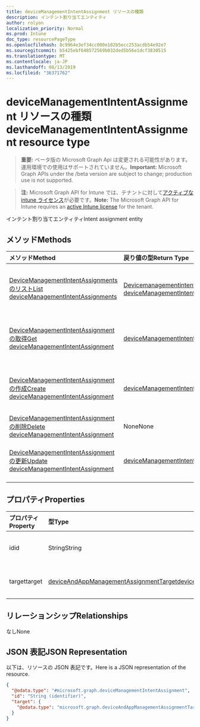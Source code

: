 ```yaml
---
title: deviceManagementIntentAssignment リソースの種類
description: インテント割り当てエンティティ
author: rolyon
localization_priority: Normal
ms.prod: Intune
doc_type: resourcePageType
ms.openlocfilehash: 8c9964e3ef34cc000e102b5ecc253acdb54e92e7
ms.sourcegitcommit: b5425ebf648572569b032ded5b56e1dcf3830515
ms.translationtype: MT
ms.contentlocale: ja-JP
ms.lasthandoff: 08/13/2019
ms.locfileid: "36371762"
---
```

# <a name="devicemanagementintentassignment-resource-type"></a><span data-ttu-id="65350-103">deviceManagementIntentAssignment リソースの種類</span><span class="sxs-lookup"><span data-stu-id="65350-103">deviceManagementIntentAssignment resource type</span></span>

> <span data-ttu-id="65350-104">**重要:** ベータ版の Microsoft Graph Api は変更される可能性があります。運用環境での使用はサポートされていません。</span><span class="sxs-lookup"><span data-stu-id="65350-104">**Important:** Microsoft Graph APIs under the /beta version are subject to change; production use is not supported.</span></span>

> <span data-ttu-id="65350-105">**注:** Microsoft Graph API for Intune では、テナントに対して[アクティブな intune ライセンス](https://go.microsoft.com/fwlink/?linkid=839381)が必要です。</span><span class="sxs-lookup"><span data-stu-id="65350-105">**Note:** The Microsoft Graph API for Intune requires an [active Intune license](https://go.microsoft.com/fwlink/?linkid=839381) for the tenant.</span></span>

<span data-ttu-id="65350-106">インテント割り当てエンティティ</span><span class="sxs-lookup"><span data-stu-id="65350-106">Intent assignment entity</span></span>

## <a name="methods"></a><span data-ttu-id="65350-107">メソッド</span><span class="sxs-lookup"><span data-stu-id="65350-107">Methods</span></span>
|<span data-ttu-id="65350-108">メソッド</span><span class="sxs-lookup"><span data-stu-id="65350-108">Method</span></span>|<span data-ttu-id="65350-109">戻り値の型</span><span class="sxs-lookup"><span data-stu-id="65350-109">Return Type</span></span>|<span data-ttu-id="65350-110">説明</span><span class="sxs-lookup"><span data-stu-id="65350-110">Description</span></span>|
|:---|:---|:---|
|[<span data-ttu-id="65350-111">DeviceManagementIntentAssignments のリスト</span><span class="sxs-lookup"><span data-stu-id="65350-111">List deviceManagementIntentAssignments</span></span>](../api/intune-deviceintent-devicemanagementintentassignment-list.md)|<span data-ttu-id="65350-112">[Devicemanagementintentassignment](../resources/intune-deviceintent-devicemanagementintentassignment.md)コレクション</span><span class="sxs-lookup"><span data-stu-id="65350-112">[deviceManagementIntentAssignment](../resources/intune-deviceintent-devicemanagementintentassignment.md) collection</span></span>|<span data-ttu-id="65350-113">[Devicemanagementintentassignment](../resources/intune-deviceintent-devicemanagementintentassignment.md)オブジェクトのプロパティとリレーションシップをリストします。</span><span class="sxs-lookup"><span data-stu-id="65350-113">List properties and relationships of the [deviceManagementIntentAssignment](../resources/intune-deviceintent-devicemanagementintentassignment.md) objects.</span></span>|
|[<span data-ttu-id="65350-114">DeviceManagementIntentAssignment の取得</span><span class="sxs-lookup"><span data-stu-id="65350-114">Get deviceManagementIntentAssignment</span></span>](../api/intune-deviceintent-devicemanagementintentassignment-get.md)|[<span data-ttu-id="65350-115">deviceManagementIntentAssignment</span><span class="sxs-lookup"><span data-stu-id="65350-115">deviceManagementIntentAssignment</span></span>](../resources/intune-deviceintent-devicemanagementintentassignment.md)|<span data-ttu-id="65350-116">[Devicemanagementintentassignment](../resources/intune-deviceintent-devicemanagementintentassignment.md)オブジェクトのプロパティとリレーションシップを読み取ります。</span><span class="sxs-lookup"><span data-stu-id="65350-116">Read properties and relationships of the [deviceManagementIntentAssignment](../resources/intune-deviceintent-devicemanagementintentassignment.md) object.</span></span>|
|[<span data-ttu-id="65350-117">DeviceManagementIntentAssignment の作成</span><span class="sxs-lookup"><span data-stu-id="65350-117">Create deviceManagementIntentAssignment</span></span>](../api/intune-deviceintent-devicemanagementintentassignment-create.md)|[<span data-ttu-id="65350-118">deviceManagementIntentAssignment</span><span class="sxs-lookup"><span data-stu-id="65350-118">deviceManagementIntentAssignment</span></span>](../resources/intune-deviceintent-devicemanagementintentassignment.md)|<span data-ttu-id="65350-119">新しい[Devicemanagementintentassignment](../resources/intune-deviceintent-devicemanagementintentassignment.md)オブジェクトを作成します。</span><span class="sxs-lookup"><span data-stu-id="65350-119">Create a new [deviceManagementIntentAssignment](../resources/intune-deviceintent-devicemanagementintentassignment.md) object.</span></span>|
|[<span data-ttu-id="65350-120">DeviceManagementIntentAssignment の削除</span><span class="sxs-lookup"><span data-stu-id="65350-120">Delete deviceManagementIntentAssignment</span></span>](../api/intune-deviceintent-devicemanagementintentassignment-delete.md)|<span data-ttu-id="65350-121">None</span><span class="sxs-lookup"><span data-stu-id="65350-121">None</span></span>|<span data-ttu-id="65350-122">[Devicemanagementintentassignment](../resources/intune-deviceintent-devicemanagementintentassignment.md)を削除します。</span><span class="sxs-lookup"><span data-stu-id="65350-122">Deletes a [deviceManagementIntentAssignment](../resources/intune-deviceintent-devicemanagementintentassignment.md).</span></span>|
|[<span data-ttu-id="65350-123">DeviceManagementIntentAssignment の更新</span><span class="sxs-lookup"><span data-stu-id="65350-123">Update deviceManagementIntentAssignment</span></span>](../api/intune-deviceintent-devicemanagementintentassignment-update.md)|[<span data-ttu-id="65350-124">deviceManagementIntentAssignment</span><span class="sxs-lookup"><span data-stu-id="65350-124">deviceManagementIntentAssignment</span></span>](../resources/intune-deviceintent-devicemanagementintentassignment.md)|<span data-ttu-id="65350-125">[Devicemanagementintentassignment](../resources/intune-deviceintent-devicemanagementintentassignment.md)オブジェクトのプロパティを更新します。</span><span class="sxs-lookup"><span data-stu-id="65350-125">Update the properties of a [deviceManagementIntentAssignment](../resources/intune-deviceintent-devicemanagementintentassignment.md) object.</span></span>|

## <a name="properties"></a><span data-ttu-id="65350-126">プロパティ</span><span class="sxs-lookup"><span data-stu-id="65350-126">Properties</span></span>
|<span data-ttu-id="65350-127">プロパティ</span><span class="sxs-lookup"><span data-stu-id="65350-127">Property</span></span>|<span data-ttu-id="65350-128">型</span><span class="sxs-lookup"><span data-stu-id="65350-128">Type</span></span>|<span data-ttu-id="65350-129">説明</span><span class="sxs-lookup"><span data-stu-id="65350-129">Description</span></span>|
|:---|:---|:---|
|<span data-ttu-id="65350-130">id</span><span class="sxs-lookup"><span data-stu-id="65350-130">id</span></span>|<span data-ttu-id="65350-131">String</span><span class="sxs-lookup"><span data-stu-id="65350-131">String</span></span>|<span data-ttu-id="65350-132">割り当て ID</span><span class="sxs-lookup"><span data-stu-id="65350-132">The assignment ID</span></span>|
|<span data-ttu-id="65350-133">target</span><span class="sxs-lookup"><span data-stu-id="65350-133">target</span></span>|[<span data-ttu-id="65350-134">deviceAndAppManagementAssignmentTarget</span><span class="sxs-lookup"><span data-stu-id="65350-134">deviceAndAppManagementAssignmentTarget</span></span>](../resources/intune-shared-deviceandappmanagementassignmenttarget.md)|<span data-ttu-id="65350-135">割り当て先</span><span class="sxs-lookup"><span data-stu-id="65350-135">The assignment target</span></span>|

## <a name="relationships"></a><span data-ttu-id="65350-136">リレーションシップ</span><span class="sxs-lookup"><span data-stu-id="65350-136">Relationships</span></span>
<span data-ttu-id="65350-137">なし</span><span class="sxs-lookup"><span data-stu-id="65350-137">None</span></span>

## <a name="json-representation"></a><span data-ttu-id="65350-138">JSON 表記</span><span class="sxs-lookup"><span data-stu-id="65350-138">JSON Representation</span></span>
<span data-ttu-id="65350-139">以下は、リソースの JSON 表記です。</span><span class="sxs-lookup"><span data-stu-id="65350-139">Here is a JSON representation of the resource.</span></span>
<!-- {
  "blockType": "resource",
  "keyProperty": "id",
  "@odata.type": "microsoft.graph.deviceManagementIntentAssignment"
}
-->
``` json
{
  "@odata.type": "#microsoft.graph.deviceManagementIntentAssignment",
  "id": "String (identifier)",
  "target": {
    "@odata.type": "microsoft.graph.deviceAndAppManagementAssignmentTarget"
  }
}
```



